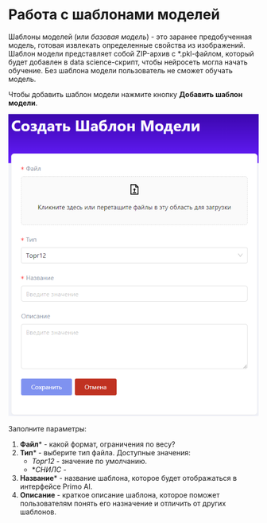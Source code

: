 # Работа с шаблонами моделей

Шаблоны моделей (или *базовая модель*) - это заранее предобученная модель, готовая извлекать определенные свойства из изображений. Шаблон модели представляет собой ZIP-архив с *.pkl-файлом, который будет добавлен в data science-скрипт, чтобы нейросеть могла начать обучение. Без шаблона модели пользователь не сможет обучать модель.



Чтобы добавить шаблон модели нажмите кнопку **Добавить шаблон модели**. 

![](</primo-ai/images/add-model-templates.png>)

Заполните параметры:

1. **Файл**\* - какой формат, ограничения по весу?
2. **Тип**\* - выберите тип файла. Доступные значения:
   * *Торг12* - значение по умолчанию.
   * **СНИЛС* - 
3. **Название**\* - название шаблона, которое будет отображаться в интерфейсе Primo AI.
4. **Описание** - краткое описание шаблона, которое поможет пользователям понять его назначение и отличить от других шаблонов.
